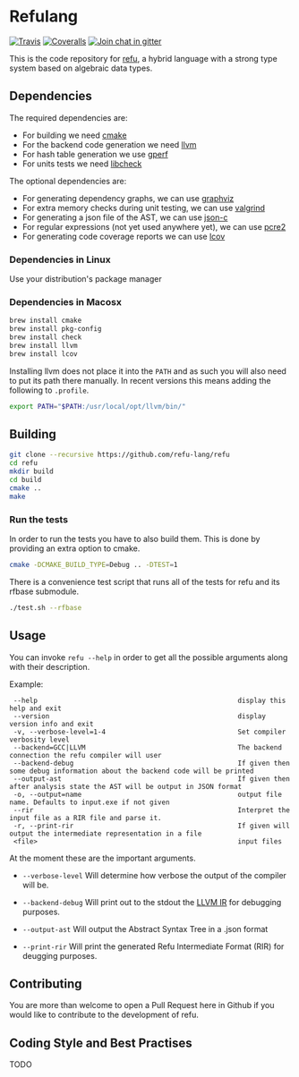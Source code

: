 # Refulang


[![Travis](http://img.shields.io/travis/refu-lang/refu.svg)](https://travis-ci.org/refu-lang/refu)
[![Coveralls](https://coveralls.io/repos/github/refu-lang/refu/badge.svg?branch=master)](https://coveralls.io/github/refu-lang/refu?branch=master)
[![Join chat in gitter](https://badges.gitter.im/Join%20Chat.svg)](https://gitter.im/refu-lang/Lobby?utm_source=share-link&utm_medium=link&utm_campaign=share-link)

This is the code repository for [refu](http://refu.co/spec.html), a hybrid language with a strong type system based on algebraic data types.



## Dependencies

 The required dependencies are:
 - For building we need [cmake](https://cmake.org/)
 - For the backend code generation we need [llvm](http://llvm.org/)
 - For hash table generation we use [gperf](https://www.gnu.org/software/gperf/)
 - For units tests we need [libcheck](http://check.sourceforge.net/)

The optional dependencies are:
 - For generating dependency graphs, we can use [graphviz](http://www.graphviz.org/)
 - For extra memory checks during unit testing, we can use [valgrind](http://valgrind.org/)
 - For generating a json file of the AST, we can use [json-c](https://github.com/json-c/json-c)
 - For regular expressions (not yet used anywhere yet), we can use [pcre2](http://www.regular-expressions.info/pcre2.html)
 - For generating code coverage reports we can use [lcov](https://linux.die.net/man/1/lcov)


### Dependencies in Linux

Use your distribution's package manager

### Dependencies in Macosx

```sh
brew install cmake
brew install pkg-config
brew install check
brew install llvm
brew install lcov
```

Installing llvm does not place it into the `PATH` and as such you will also need to put its path
there manually. In recent versions this means adding the following to `.profile`.
```sh
export PATH="$PATH:/usr/local/opt/llvm/bin/"
```

## Building

```sh
git clone --recursive https://github.com/refu-lang/refu
cd refu
mkdir build
cd build
cmake ..
make
```

### Run the tests
In order to run the tests you have to also build them. This is done by providing an extra
option to cmake.

```sh
cmake -DCMAKE_BUILD_TYPE=Debug .. -DTEST=1
```

There is a convenience test script that runs all of the tests for refu and its rfbase
submodule.

```sh
./test.sh --rfbase
```

## Usage

You can invoke `refu --help` in order to get all the possible arguments along with
their description.

Example:

```
 --help                                                  display this help and exit
 --version                                               display version info and exit
 -v, --verbose-level=1-4                                 Set compiler verbosity level
 --backend=GCC|LLVM                                      The backend connection the refu compiler will user
 --backend-debug                                         If given then some debug information about the backend code will be printed
 --output-ast                                            If given then after analysis state the AST will be output in JSON format
 -o, --output=name                                       output file name. Defaults to input.exe if not given
 --rir                                                   Interpret the input file as a RIR file and parse it.
 -r, --print-rir                                         If given will output the intermediate representation in a file
 <file>                                                  input files
 ```

At the moment these are the important arguments.

- `--verbose-level`
Will determine how verbose the output of the compiler will be.

- `--backend-debug`
Will print out to the stdout the [LLVM IR](http://llvm.org/docs/LangRef.html) for
debugging purposes.

- `--output-ast`
Will output the Abstract Syntax Tree in a .json format

- `--print-rir`
Will print the generated Refu Intermediate Format (RIR) for deugging purposes.


## Contributing
You are more than welcome to open a Pull Request here in Github if you would like to contribute
to the development of refu.

## Coding Style and Best Practises
TODO
